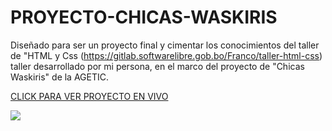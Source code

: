 # PROYECTO-CHICAS-WASKIRIS

Diseñado para ser un proyecto final y cimentar los conocimientos del taller de "HTML y Css (https://gitlab.softwarelibre.gob.bo/Franco/taller-html-css) taller desarrollado por mi persona, en el marco del proyecto de "Chicas Waskiris" de la AGETIC.

[CLICK PARA VER PROYECTO EN VIVO](https://fhranko.github.io/proyecto-chicas-waskiris)

![](images/screencapture-proyecto-chicas-waskiris.png)
